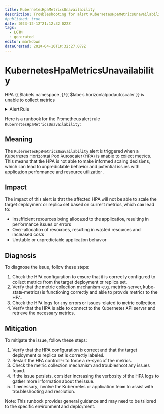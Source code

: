 ```yaml
---
title: KubernetesHpaMetricsUnavailability
description: Troubleshooting for alert KubernetesHpaMetricsUnavailability
#published: true
date: 2023-12-12T21:12:32.022Z
tags: 
  - LGTM
  - generated
editor: markdown
dateCreated: 2020-04-10T18:32:27.079Z
---
```


# KubernetesHpaMetricsUnavailability

HPA {{ $labels.namespace }}/{{ $labels.horizontalpodautoscaler }} is unable to collect metrics

<details>
  <summary>Alert Rule</summary>

{{% rule "kubernetes/kubestate-exporter.yml" "KubernetesHpaMetricsUnavailability" %}}

{{% comment %}}

```yaml
alert: KubernetesHpaMetricsUnavailability
expr: kube_horizontalpodautoscaler_status_condition{status="false", condition="ScalingActive"} == 1
for: 0m
labels:
    severity: warning
annotations:
    summary: Kubernetes HPA metrics unavailability (instance {{ $labels.instance }})
    description: |-
        HPA {{ $labels.namespace }}/{{ $labels.horizontalpodautoscaler }} is unable to collect metrics
          VALUE = {{ $value }}
          LABELS = {{ $labels }}
    runbook: https://github.com/srerun/prometheus-alerts/blob/main/content/runbooks/kubestate-exporter/KubernetesHpaMetricsUnavailability.md

```

{{% /comment %}}

</details>


Here is a runbook for the Prometheus alert rule `KubernetesHpaMetricsUnavailability`:

## Meaning

The `KubernetesHpaMetricsUnavailability` alert is triggered when a Kubernetes Horizontal Pod Autoscaler (HPA) is unable to collect metrics. This means that the HPA is not able to make informed scaling decisions, which can lead to unpredictable behavior and potential issues with application performance and resource utilization.

## Impact

The impact of this alert is that the affected HPA will not be able to scale the target deployment or replica set based on current metrics, which can lead to:

* Insufficient resources being allocated to the application, resulting in performance issues or errors
* Over-allocation of resources, resulting in wasted resources and increased costs
* Unstable or unpredictable application behavior

## Diagnosis

To diagnose the issue, follow these steps:

1. Check the HPA configuration to ensure that it is correctly configured to collect metrics from the target deployment or replica set.
2. Verify that the metric collection mechanism (e.g. metrics-server, kube-state-metrics) is functioning correctly and able to provide metrics to the HPA.
3. Check the HPA logs for any errors or issues related to metric collection.
4. Verify that the HPA is able to connect to the Kubernetes API server and retrieve the necessary metrics.

## Mitigation

To mitigate the issue, follow these steps:

1. Verify that the HPA configuration is correct and that the target deployment or replica set is correctly labeled.
2. Restart the HPA controller to force a re-sync of the metrics.
3. Check the metric collection mechanism and troubleshoot any issues found.
4. If the issue persists, consider increasing the verbosity of the HPA logs to gather more information about the issue.
5. If necessary, involve the Kubernetes or application team to assist with troubleshooting and resolution.

Note: This runbook provides general guidance and may need to be tailored to the specific environment and deployment.